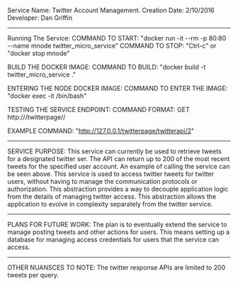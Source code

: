 Service Name: Twitter Account Management.
Creation Date: 2/10/2016
Developer: Dan Griffin

**********************************************************************
Running The Service:
COMMAND TO START:
"docker run -it --rm -p 80:80 --name mnode twitter_micro_service"
COMMAND TO STOP:
"Ctrl-c"
or
"docker stop mnode"

BUILD THE DOCKER IMAGE:
COMMAND TO BUILD:
"docker build -t twitter_micro_service ."

ENTERING THE NODE DOCKER IMAGE:
COMMAND TO ENTER THE IMAGE:
"docker exec -it <container id> /bin/bash"

TESTING THE SERVICE ENDPOINT:
COMMAND FORMAT:
GET http://<service url>/twitterpage/<valid twitter screen_name>/<number of tweets to return>

EXAMPLE COMMAND:
"http://127.0.0.1/twitterpage/twitterapi/2"

**********************************************************************
SERVICE PURPOSE:
This service can currently be used to retrieve tweets for a designated twitter ser. The API can return up to 200 of the most recent tweets for the specified user account. An example of calling the service can be seen above. This service is used to access twitter tweets for twitter users, without having to manage the communication protocols or authorization. This abstraction provides a way to decouple application logic from the details of managing twitter access. This abstraction allows the application to evolve in complexity separately from the twitter service.

**********************************************************************
PLANS FOR FUTURE WORK:
The plan is to eventually extend the service to manage posting tweets and other actions for users. This means setting up a database for managing access credentials for users that the service can access. 

**********************************************************************
OTHER NUANSCES TO NOTE:
The twitter response APIs are limited to 200 tweets per query.